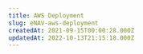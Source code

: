 ```yaml
---
title: AWS Deployment
slug: eNAV-aws-deployment
createdAt: 2021-09-15T00:00:28.000Z
updatedAt: 2022-10-13T21:15:18.000Z
---
```

